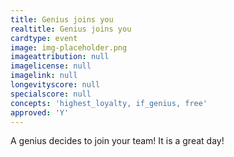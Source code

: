 ```yaml
---
title: Genius joins you
realtitle: Genius joins you
cardtype: event
image: img-placeholder.png
imageattribution: null
imagelicense: null
imagelink: null
longevityscore: null
specialscore: null
concepts: 'highest_loyalty, if_genius, free'
approved: 'Y'
---
```


A genius decides to join your team! It is a great day!
